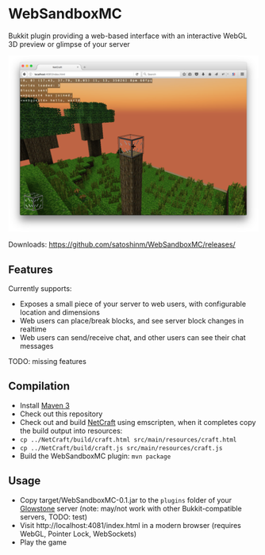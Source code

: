 # WebSandboxMC

Bukkit plugin providing a web-based interface with an interactive WebGL 3D preview or glimpse of your server

![Screenshot](screenshot.png)

Downloads: https://github.com/satoshinm/WebSandboxMC/releases/

## Features
Currently supports:

* Exposes a small piece of your server to web users, with configurable location and dimensions
* Web users can place/break blocks, and see server block changes in realtime
* Web users can send/receive chat, and other users can see their chat messages

TODO: missing features

## Compilation
* Install [Maven 3](http://maven.apache.org/download.html)
* Check out this repository
* Check out and build [NetCraft](https://github.com/satoshinm/NetCraft) using emscripten, when it completes copy the build output into resources:
* `cp ../NetCraft/build/craft.html src/main/resources/craft.html`
* `cp ../NetCraft/build/craft.js src/main/resources/craft.js`
* Build the WebSandboxMC plugin: `mvn package`

## Usage
* Copy target/WebSandboxMC-0.1.jar to the `plugins` folder of your [Glowstone](https://www.glowstone.net) server (note: may/not work with other Bukkit-compatible servers, TODO: test)
* Visit http://localhost:4081/index.html in a modern browser (requires WebGL, Pointer Lock, WebSockets)
* Play the game

